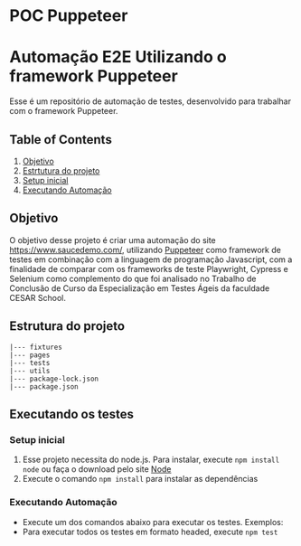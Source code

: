 # POC Puppeteer

# Automação E2E Utilizando o framework Puppeteer

Esse é um repositório de automação de testes, desenvolvido para trabalhar com o framework Puppeteer.

## Table of Contents

1. [Objetivo](#objetivo)
2. [Estrtutura do projeto](#estrutura-do-projeto)
5. [Setup inicial](#setup-inicial)
6. [Executando Automação](#executando-automação)

## Objetivo

O objetivo desse projeto é criar uma automação do site https://www.saucedemo.com/, utilizando [Puppeteer](https://pptr.dev/) como framework de testes em combinação com a linguagem de programação Javascript, com a finalidade de comparar com os frameworks de teste Playwright, Cypress e Selenium como complemento do que foi analisado no Trabalho de Conclusão de Curso da Especialização em Testes Ágeis da faculdade CESAR School.

## Estrutura do projeto

```
|--- fixtures
|--- pages
|--- tests
|--- utils
|--- package-lock.json
|--- package.json
```

## Executando os testes

### Setup inicial

1. Esse projeto necessita do node.js. Para instalar, execute `npm install node` ou faça o download pelo site [Node](https://nodejs.org/en/download/)
2. Execute o comando `npm install` para instalar as dependências

### Executando Automação

- Execute um dos comandos abaixo para executar os testes.
  Exemplos:
- Para executar todos os testes em formato headed, execute `npm test`
<p>
